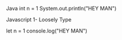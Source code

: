 Java
int n = 1
System.out.println("HEY MAN")



Javascript 
1- Loosely Type

let n = 1
console.log("HEY MAN")